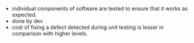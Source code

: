 - individual components of software are tested to ensure that it works as expected. 
- done by dev 
- cost of fixing a defect detected during unit testing is lesser in comparison with higher levels.